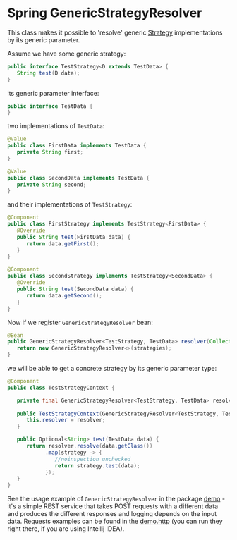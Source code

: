 # Spring GenericStrategyResolver

This class makes it possible to 'resolve' generic [Strategy][1] implementations by its generic parameter.

Assume we have some generic strategy:

```java
public interface TestStrategy<D extends TestData> {
   String test(D data);
}
``` 
its generic parameter interface:
```java
public interface TestData {
}
``` 
two implementations of `TestData`:
```java
@Value
public class FirstData implements TestData {
   private String first;
}

@Value
public class SecondData implements TestData {
   private String second;
}
```
and their implementations of `TestStrategy`:
```java
@Component
public class FirstStrategy implements TestStrategy<FirstData> {
   @Override
   public String test(FirstData data) {
      return data.getFirst();
   }
}

@Component
public class SecondStrategy implements TestStrategy<SecondData> {
   @Override
   public String test(SecondData data) {
      return data.getSecond();
   }
}
```
Now if we register `GenericStrategyResolver` bean:
```java
@Bean
public GenericStrategyResolver<TestStrategy, TestData> resolver(Collection<TestStrategy> strategies) {
   return new GenericStrategyResolver<>(strategies);
}
```
we will be able to get a concrete strategy by its generic parameter type:
```java
@Component
public class TestStrategyContext {

   private final GenericStrategyResolver<TestStrategy, TestData> resolver;
 
   public TestStrategyContext(GenericStrategyResolver<TestStrategy, TestData> resolver) {
      this.resolver = resolver;  
   }

   public Optional<String> test(TestData data) {
      return resolver.resolve(data.getClass())
            .map(strategy -> {
               //noinspection unchecked
               return strategy.test(data);
            });
   }
}
```

See the usage example of `GenericStrategyResolver` in the package [demo][2] - it's a simple
REST service that takes POST requests with a different data and produces the different responses
and logging depends on the input data. Requests examples can be found in the [demo.http][3] 
(you can run they right there, if you are using Intellij IDEA).   

[1]: https://en.wikipedia.org/wiki/Strategy_pattern
[2]: src/main/java/io/github/cepr0/demo
[3]: demo.http